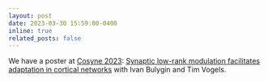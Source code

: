 ```yaml
---
layout: post
date: 2023-03-30 15:59:00-0400
inline: true
related_posts: false
---
```


We have a poster at [Cosyne 2023](https://www.cosyne.org): [Synaptic low-rank modulation facilitates adaptation in cortical networks](https://doi.org/10.57736/e9c1-4e05) with Ivan Bulygin and Tim Vogels.
